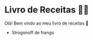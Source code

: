 # Livro de Receitas :woman_cook:

Olá! Bem vindo ao meu livro de receitas :high_brightness:

- Strogonoff de frango
